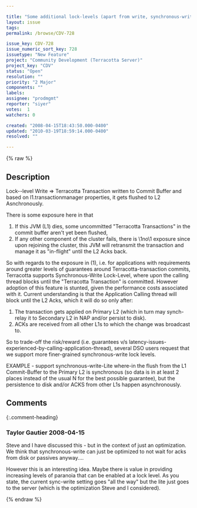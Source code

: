 ```yaml
---

title: "Some additional lock-levels (apart from write, synchronous-write) can give applications along more choices along correctness/latency trade-offs."
layout: issue
tags: 
permalink: /browse/CDV-728

issue_key: CDV-728
issue_numeric_sort_key: 728
issuetype: "New Feature"
project: "Community Development (Terracotta Server)"
project_key: "CDV"
status: "Open"
resolution: ""
priority: "2 Major"
components: ""
labels: 
assignee: "prodmgmt"
reporter: "siyer"
votes:  1
watchers: 0

created: "2008-04-15T18:43:50.000-0400"
updated: "2010-03-19T18:59:14.000-0400"
resolved: ""

---
```




{% raw %}



## Description

<div markdown="1" class="description">

Lock--level Write => Terracotta Transaction written to Commit Buffer and based on l1.transactionmanager properties, it gets flushed to L2 Asnchronously.

There is some exposure here in that 
1. If this JVM (L1) dies, some uncommitted "Terracotta Transactions" in the commit buffer aren't yet been flushed,
2. If any other component of the cluster fails, there is \1no\1 exposure since upon rejoining the cluster, this JVM will retransmit the transaction and manage it as "in-flight" until the L2 Acks back.

So with regards to the exposure in (1),  i.e. for applications with requirements around greater levels of guarantees around Terracotta-transaction commits, Terracotta supports Synchronous-Write Lock-Level, where upon the calling thread blocks until the "Terracotta Transaction" is committed. However adoption of this feature is stunted, given the performance costs associated with it.  Current understanding is that the Application Calling thread will block until the L2 Acks, which it will do so only after:
1. The transaction gets applied on Primary L2 (which in turn may synch-relay it to Secondary L2 in NAP and/or persist to disk).
2. ACKs are received from all other L1s to which the change was broadcast to.

So to trade-off the risk/reward (i.e. guarantees v/s latency-issues-experienced-by-calling-application-thread), several DSO users request that we support more finer-grained synchronous-write lock levels. 

EXAMPLE - support synchronous-write-Lite where-in the flush from the L1 Commit-Buffer to the Primary L2 is synchronous (so data is in at least 2 places instead of the usual N for the best possible guarantee), but the persistence to disk and/or ACKS from other L1s happen asynchronously. 





</div>

## Comments


{:.comment-heading}
### **Taylor Gautier** <span class="date">2008-04-15</span>

<div markdown="1" class="comment">

Steve and I have discussed this - but in the context of just an optimization.  We think that synchronous-write can just be optimized to not wait for acks from disk or passives anyway....

However this is an interesting idea.  Maybe there is value in providing increasing levels of paranoia that can be enabled at a lock level.  As you state, the current sync-write setting goes "all the way" but the lite just goes to the server (which is the optimization Steve and I considered).


</div>



{% endraw %}
